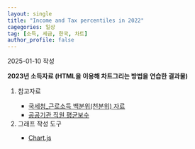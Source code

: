 ```yaml
---
layout: single
title: "Income and Tax percentiles in 2022"
cagegories: 일상
tag: [소득, 세금, 한국, 차트]
author_profile: false
---
```

<head>
  <link rel="stylesheet" href="\assets\css\2025-01-09-korean income percentiles\2025-01-09-korean income percentiles.css">
</head>
<p>2025-01-10 작성</p>
<p><b>2023년 소득자료 (HTML을 이용해 차트그리는 방법을 연습한 결과물)</b></p>

<div>
  <canvas id="myChart"></canvas>
</div>

<script src="https://cdn.jsdelivr.net/npm/chart.js"></script>
<script src="https://cdn.jsdelivr.net/npm/chartjs-plugin-datalabels@2.0.0"></script>

<script>
  const ctx = document.getElementById('myChart');

  new Chart(ctx, {
    type: 'line',
    data: {
      labels: ['100%내', '99%내', '98%내', '97%내', '96%내', '95%내', '94%내', '93%내', '92%내', '91%내', '90%내', '89%내', '88%내', '87%내', '86%내', '85%내', '84%내', '83%내', '82%내', '81%내', '80%내', '79%내', '78%내', '77%내', '76%내', '75%내', '74%내', '73%내', '72%내', '71%내', '70%내', '69%내', '68%내', '67%내', '66%내', '65%내', '64%내', '63%내', '62%내', '61%내', '60%내', '59%내', '58%내', '57%내', '56%내', '55%내', '54%내', '53%내', '52%내', '51%내', '50%내', '49%내', '48%내', '47%내', '46%내', '45%내', '44%내', '43%내', '42%내', '41%내', '40%내', '39%내', '38%내', '37%내', '36%내', '35%내', '34%내', '33%내', '32%내', '31%내', '30%내', '29%내', '28%내', '27%내', '26%내', '25%내', '24%내', '23%내', '22%내', '21%내', '20%내', '19%내', '18%내', '17%내', '16%내', '15%내', '14%내', '13%내', '12%내', '11%내', '10%내', '9%내', '8%내', '7%내', '6%내', '5%내', '4%내', '3%내', '2%내', ' 1% 내'],
      datasets: [{
        label: '인당소득',
        data: [21, 87, 155, 216, 283, 356, 420, 493, 569, 633, 710, 778, 855, 935, 1011, 1095, 1175, 1232, 1315, 1399, 1470, 1549, 1629, 1709, 1785, 1854, 1930, 2006, 2078, 2149, 2210, 2271, 2300, 2330, 2376, 2402, 2438, 2487, 2530, 2578, 2628, 2676, 2728, 2779, 2834, 2887, 2942, 2995, 3045, 3105, 3165, 3225, 3285, 3349, 3413, 3479, 3546, 3608, 3675, 3751, 3830, 3909, 3992, 4076, 4165, 4251, 4348, 4448, 4550, 4657, 4766, 4875, 4996, 5121, 5254, 5392, 5536, 5684, 5840, 5998, 6169, 6360, 6562, 6773, 6995, 7227, 7477, 7742, 8024, 8327, 8659, 9035, 9462, 9960, 10600, 11407, 12408, 13889, 16532, 19062],
        borderColor: 'rgb(0, 0, 255)',
        pointRadius: 0,
        borderWidth: 1,
        yAxisID: 'y1'
        }, {
        label: '공공기관 직원 평균보수',
        data: [null,null,null,null,null,null,null,null,null,null,null,null,null,null,null,null,null,null,null,null,null,null,null,null,null,null,null,null,null,null,null,null,null,null,null,null,null,null,null,null,null,null,null,null,null,null,null,null,null,null,null,null,null,null,null,null,null,null,null,null,null,null,null,null,null,null,null,null,null,null,null,null,null,null,null,null,null,null,null,null,null,null,null,6875.9,null,null,null,null,null,null,null,null,null,null,null,null,null,null,null,null],
        borderColor: 'rgb(0, 255, 0)',
        pointRadius: 5,
        borderWidth: 1,
        yAxisID: 'y1'
        }, {
        label: '누적 조세 부담율',
        data: [0, 0, 0, 0, 0, 0, 0, 0, 0, 0, 0, 0, 0, 0, 0, 0, 0, 0, 0.00, 0.00, 0.00, 0.00, 0.00, 0.00, 0.00, 0.00, 0.00, 0.00, 0.00, 0.00, 0.00, 0.00, 0.00, 0.00, 0.00, 0.01, 0.01, 0.01, 0.01, 0.01, 0.01, 0.01, 0.01, 0.01, 0.01, 0.01, 0.01, 0.02, 0.02, 0.02, 0.02, 0.02, 0.02, 0.02, 0.03, 0.03, 0.03, 0.03, 0.04, 0.04, 0.04, 0.05, 0.05, 0.05, 0.06, 0.06, 0.07, 0.07, 0.08, 0.09, 0.09, 0.10, 0.11, 0.12, 0.13, 0.14, 0.15, 0.16, 0.17, 0.19, 0.20, 0.22, 0.23, 0.25, 0.27, 0.29, 0.31, 0.34, 0.36, 0.39, 0.43, 0.46, 0.50, 0.55, 0.61, 0.67, 0.74, 0.84, 0.98, 1.00],
        borderColor: 'rgb(255, 0, 0)',
        pointRadius: 0,
        borderWidth: 1,
        yAxisID: 'y2'
      }]
    },
    options: {
        scales: {
            'y1': {
                beginAtZero: true,
                display: true,
                title: {
			    	display:true,
				    text:'(단위:만원)'
			    },
                type: 'linear',
                position: 'left'
            },
            'y2': {
                beginAtZero: true,
                display: true,
                title: {
			    	display:true,
				    text:'(%)'
			    },
                type: 'linear',
                position: 'right',
                ticks: {
                    callback: function(value) {
                        return (value * 100) + '%';
                    }
                }
            }
        }
    }
  });
</script>

<ol type ="1">
    <li>참고자료</li>
        <ul type ="SQUARE">
            <li><A href="https://www.data.go.kr/data/15082063/fileData.do">국세청_근로소득 백분위(천분위) 자료</A></li>
            <li><A href="https://www.alio.go.kr/mobile/statistics/employeeAvg.do?">공공기관 직원 평균보수</A></li>
        </ul>
    <li>그래프 작성 도구</li>
        <ul type ="SQUARE">
            <li><A href="https://www.chartjs.org/">Chart.js</A></li>
        </ul>
</ol>